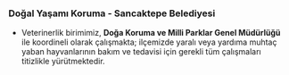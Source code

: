 ### **Doğal Yaşamı Koruma - Sancaktepe Belediyesi**

- Veterinerlik birimimiz, **Doğa Koruma ve Milli Parklar Genel Müdürlüğü** ile koordineli olarak çalışmakta; ilçemizde yaralı veya yardıma muhtaç yaban hayvanlarının bakım ve tedavisi için gerekli tüm çalışmaları titizlikle yürütmektedir.
